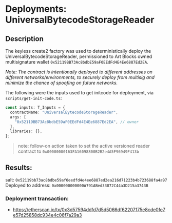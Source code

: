 # Deployments: UniversalBytecodeStorageReader

## Description

The keyless create2 factory was used to deterministically deploy the UniversalBytecodeStorageReader, permissioned to Art Blocks owned multisignature wallet `0x52119BB73Ac8bdbE59aF0EEdFd4E4Ee6887Ed2EA`.

_Note: The contract is intentionally deployed to different addresses on different networks/environments, to securely deploy from multisig and minimize the chance of spoofing on future networks._

The following were the inputs used to get initcode for deployment, via `scripts/get-init-code.ts`:

```typescript
const inputs: T_Inputs = {
  contractName: "UniversalBytecodeStorageReader",
  args: [
    "0x52119BB73Ac8bdbE59aF0EEdFd4E4Ee6887Ed2EA", // owner
  ],
  libraries: {},
};
```

> note: follow-on action taken to set the active versioned reader contract to `0x00000000163FA16098800B2B2e4A5F96949F413b`

## Results:

salt: `0x52119bb73ac8bdbe59af0eedfd4e4ee6887ed2ea216d71223b4b723688fa4a97`
Deployed to address: `0x000000000000A791ABed33872C44a3D215a3743B`

### Deployment transaction:

- https://etherscan.io/tx/0x3d57594ddfd7d5d5066df62207175e8cde0fe7e57d25858dc934e4c06f7a29a3
